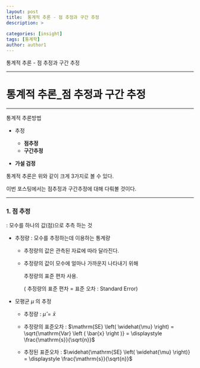 ```yaml
---
layout: post
title:  통계적 추론 - 점 추정과 구간 추정
description: >
  
categories: [insight]
tags: [통계학]
author: author1
---
```


통계적 추론 - 점 추정과 구간 추정

___


# 통계적 추론_점 추정과 구간 추정



---

통계적 추론방법

- 추정
  - **점추정**
  - **구간추정**

- **가설 검정**



통계적 추론은 위와 같이 크게 3가지로 볼 수 있다.

이번 포스팅에서는 점추정과 구간추정에 대해 다뤄볼 것이다.

---

### 1. 점 추정

: 모수를 하나의 값(점)으로 추측 하는 것

- 추정량 : 모수를 추정하는데 이용하는 통계량

  - 추정량의 값은 관측된 자료에 따라 달라진다.

  - 추정량의 값이 모수에 얼마나 가까운지 나타내기 위해 <br>

    추정량의 표준 편차 사용. <br>

    ( 추정량의 표준 편차 = 표준 오차 : Standard Error) <br>

- 모평균 $\mu$ 의 추정

  - 추정량 : $\widehat{\mu} = \bar{x}$

  - 추정량의 표준오차 : $\mathrm{SE} \left( \widehat{\mu} \right) = \sqrt{\mathrm{Var} \left (  \bar{x}  \right )} = \displaystyle \frac{\mathrm{s}}{\sqrt{n}}$

  - 추정된 표준오차 : $\widehat{\mathrm{SE} \left( \widehat{\mu} \right)} = \displaystyle \frac{\mathrm{s}}{\sqrt{n}}$
